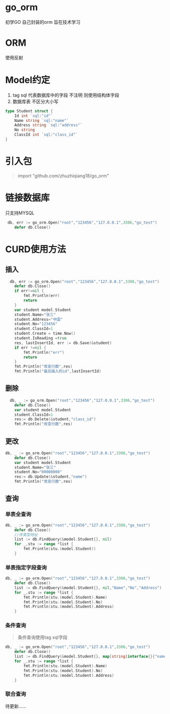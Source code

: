# go_orm
初学GO 自己封装的orm 旨在技术学习

# ORM 
使用反射
# Model约定
1. tag sql 代表数据库中的字段 不注明 则使用结构体字段 
2. 数据库表 不区分大小写
```go
type Student struct {
	Id int `sql:"id"` 
	Name string `sql:"name"`
	Address string `sql:"address"`
	No string
	ClassId int `sql:"class_id"`
}
```
# 引入包
> import "github.com/zhuzhiqiang18/go_orm"
# 链接数据库
只支持MYSQL
```go
 db, err := go_orm.Open("root","123456","127.0.0.1",3306,"go_test")
   	defer db.Close()
```
# CURD使用方法
## 插入
```go
  db, err := go_orm.Open("root","123456","127.0.0.1",3306,"go_test")
  	defer db.Close()
  	if err!=nil {
  		fmt.Println(err)
  		return
  	}
  	var student model.Student
  	student.Name="张三"
  	student.Address="中国"
  	student.No="123456"
  	student.ClassId=1
  	student.Create = time.Now()
  	student.IsReading =true
  	res, lastInsertId, err := db.Save(&student)
  	if err !=nil {
  		fmt.Println("err")
  		return
  	}
  	fmt.Println("改变行数",res)
  	fmt.Println("最后插入的id",lastInsertId)
```
## 删除
```go
  db, _ := go_orm.Open("root","123456","127.0.0.1",3306,"go_test")
  	defer db.Close()
  	var student model.Student
  	student.ClassId=1
  	res:= db.Delete(&student,"class_id")
  	fmt.Println("改变行数",res)
```
## 更改
```go
db, _ := go_orm.Open("root","123456","127.0.0.1",3306,"go_test")
	defer db.Close()
	var student model.Student
	student.Name="张三"
	student.No="00000000"
	res:= db.Update(&student,"name")
	fmt.Println("改变行数",res)
```
## 查询
### 单表全查询
```go
db, _ := go_orm.Open("root","123456","127.0.0.1",3306,"go_test")
	defer db.Close()
	//传类型地址
	list := db.FindQuery(&model.Student{}, nil)
	for _,stu := range *list {
		fmt.Println(stu.(model.Student))
	}
```
### 单表指定字段查询
```go
db, _ := go_orm.Open("root","123456","127.0.0.1",3306,"go_test")
	defer db.Close()
	list := db.FindQuery(&model.Student{}, nil,"Name","No","Address")
	for _,stu := range *list {
		fmt.Println(stu.(model.Student).Name)
		fmt.Println(stu.(model.Student).No)
		fmt.Println(stu.(model.Student).Address)
	}
```
### 条件查询
>条件查询使用tag sql字段 


```go
db, _ := go_orm.Open("root","123456","127.0.0.1",3306,"go_test")
	defer db.Close()
	list := db.FindQuery(&model.Student{}, map[string]interface{}{"name": "张三"},"Name","No","Address")
	for _,stu := range *list {
		fmt.Println(stu.(model.Student).Name)
		fmt.Println(stu.(model.Student).No)
		fmt.Println(stu.(model.Student).Address)
	}
```
### 联合查询
待更新……
